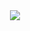 <div align=center>
<img src=https://github.com/user-attachments/assets/0932e4f2-3d6b-4766-8b55-a5f27c3d75f8><br>
</div>

